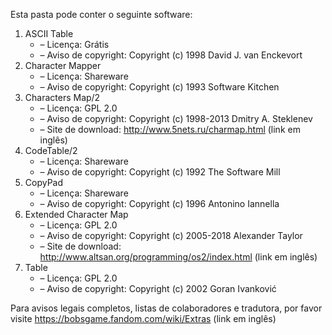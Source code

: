 ﻿Esta pasta pode conter o seguinte software:

1. ASCII Table
   - – Licença: Grátis
   - – Aviso de copyright: Copyright (c) 1998 David J. van Enckevort
2. Character Mapper
   - – Licença: Shareware
   - – Aviso de copyright: Copyright (c) 1993 Software Kitchen
3. Characters Map/2
   - – Licença: GPL 2.0
   - – Aviso de copyright: Copyright (c) 1998-2013 Dmitry A. Steklenev
   - – Site de download: http://www.5nets.ru/charmap.html (link em inglês)
4. CodeTable/2
   - – Licença: Shareware
   - – Aviso de copyright: Copyright (c) 1992 The Software Mill
5. CopyPad
   - – Licença: Shareware
   - – Aviso de copyright: Copyright (c) 1996 Antonino Iannella
6. Extended Character Map
   - – Licença: GPL 2.0
   - – Aviso de copyright: Copyright (c) 2005-2018 Alexander Taylor
   - – Site de download: http://www.altsan.org/programming/os2/index.html (link em inglês)
7. Table
   - – Licença: GPL 2.0
   - – Aviso de copyright: Copyright (c) 2002 Goran Ivanković

Para avisos legais completos, listas de colaboradores e tradutora, por favor visite https://bobsgame.fandom.com/wiki/Extras (link em inglês)
